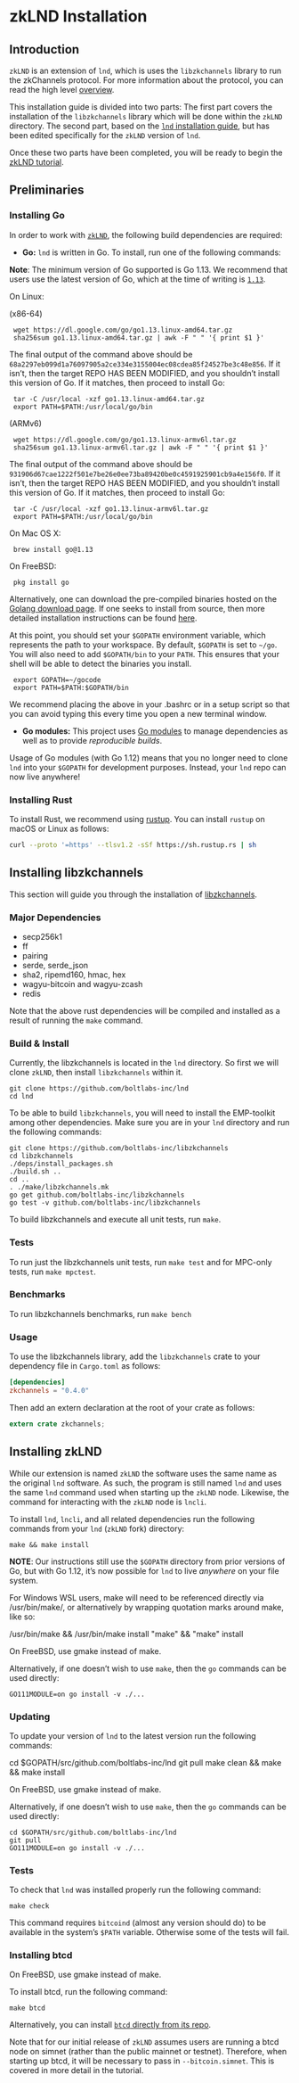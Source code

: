 # zkLND Installation

## Introduction

`zkLND` is an extension of `lnd`, which is uses the `libzkchannels` library to run the zkChannels protocol. For more information about the protocol, you can read the high level [overview](zklnd_overview.md).

This installation guide is divided into two parts: The first part covers the installation of the `libzkchannels` library which will be done within the `zkLND` directory. The second part, based on the [`lnd` installation guide](https://dev.lightning.community/guides/installation/), but has been edited specifically for the `zkLND` version of `lnd`.

Once these two parts have been completed, you will be ready to begin the [zkLND tutorial](zklnd_tutorial.md).

## Preliminaries

### Installing Go

In order to work with [`zkLND`](https://github.com/boltlabs-inc/lnd), the following build dependencies are required:

*   **Go:** `lnd` is written in Go. To install, run one of the following commands:

 **Note**: The minimum version of Go supported is Go 1.13. We recommend that users use the latest version of Go, which at the time of writing is [`1.13`](https://blog.golang.org/go1.13).

 On Linux:

 (x86-64)

     wget https://dl.google.com/go/go1.13.linux-amd64.tar.gz
     sha256sum go1.13.linux-amd64.tar.gz | awk -F " " '{ print $1 }'


 The final output of the command above should be `68a2297eb099d1a76097905a2ce334e3155004ec08cdea85f24527be3c48e856`. If it isn’t, then the target REPO HAS BEEN MODIFIED, and you shouldn’t install this version of Go. If it matches, then proceed to install Go:

     tar -C /usr/local -xzf go1.13.linux-amd64.tar.gz
     export PATH=$PATH:/usr/local/go/bin


 (ARMv6)

     wget https://dl.google.com/go/go1.13.linux-armv6l.tar.gz
     sha256sum go1.13.linux-armv6l.tar.gz | awk -F " " '{ print $1 }'


 The final output of the command above should be `931906d67cae1222f501e7be26e0ee73ba89420be0c4591925901cb9a4e156f0`. If it isn’t, then the target REPO HAS BEEN MODIFIED, and you shouldn’t install this version of Go. If it matches, then proceed to install Go:

     tar -C /usr/local -xzf go1.13.linux-armv6l.tar.gz
     export PATH=$PATH:/usr/local/go/bin


 On Mac OS X:

     brew install go@1.13


 On FreeBSD:

     pkg install go


 Alternatively, one can download the pre-compiled binaries hosted on the [Golang download page](https://golang.org/dl/). If one seeks to install from source, then more detailed installation instructions can be found [here](https://golang.org/doc/install).

 At this point, you should set your `$GOPATH` environment variable, which represents the path to your workspace. By default, `$GOPATH` is set to `~/go`. You will also need to add `$GOPATH/bin` to your `PATH`. This ensures that your shell will be able to detect the binaries you install.

     export GOPATH=~/gocode
     export PATH=$PATH:$GOPATH/bin


 We recommend placing the above in your .bashrc or in a setup script so that you can avoid typing this every time you open a new terminal window.

*   **Go modules:** This project uses [Go modules](https://github.com/golang/go/wiki/Modules) to manage dependencies as well as to provide _reproducible builds_.

 Usage of Go modules (with Go 1.12) means that you no longer need to clone `lnd` into your `$GOPATH` for development purposes. Instead, your `lnd` repo can now live anywhere!

 ### Installing Rust

 To install Rust, we recommend using [rustup](https://www.rustup.rs/). You can install `rustup` on macOS or Linux as follows:

   ```bash
   curl --proto '=https' --tlsv1.2 -sSf https://sh.rustup.rs | sh
   ```

## Installing libzkchannels

This section will guide you through the installation of [libzkchannels](https://github.com/boltlabs-inc/libzkchannels).

### Major Dependencies

* secp256k1
* ff
* pairing
* serde, serde_json
* sha2, ripemd160, hmac, hex
* wagyu-bitcoin and wagyu-zcash
* redis

Note that the above rust dependencies will be compiled and installed as a result of running the `make` command.


### Build & Install

Currently, the libzkchannels is located in the `lnd` directory. So first we will clone `zkLND`, then install `libzkchannels` within it.

    git clone https://github.com/boltlabs-inc/lnd
    cd lnd

To be able to build `libzkchannels`, you will need to install the EMP-toolkit among other dependencies. Make sure you are in your `lnd` directory and run the following commands:

    git clone https://github.com/boltlabs-inc/libzkchannels
    cd libzkchannels
    ./deps/install_packages.sh
    ./build.sh ..
    cd ..
    . ./make/libzkchannels.mk
    go get github.com/boltlabs-inc/libzkchannels
    go test -v github.com/boltlabs-inc/libzkchannels

To build libzkchannels and execute all unit tests, run `make`.

### Tests

To run just the libzkchannels unit tests, run `make test` and for MPC-only tests, run `make mpctest`.

### Benchmarks

To run libzkchannels benchmarks, run `make bench`

### Usage

To use the libzkchannels library, add the `libzkchannels` crate to your dependency file in `Cargo.toml` as follows:

```toml
[dependencies]
zkchannels = "0.4.0"
```

Then add an extern declaration at the root of your crate as follows:
```rust
extern crate zkchannels;
```


## Installing zkLND

While our extension is named `zkLND` the software uses the same name as the original `lnd` software. As such, the program is still named `lnd` and uses the same `lnd` command used when starting up the `zkLND` node. Likewise, the command for interacting with the `zkLND` node is `lncli`.

To install `lnd`, `lncli`, and all related dependencies run the following commands from your `lnd` (`zkLND` fork) directory:

    make && make install


**NOTE**: Our instructions still use the `$GOPATH` directory from prior versions of Go, but with Go 1.12, it’s now possible for `lnd` to live _anywhere_ on your file system.

For Windows WSL users, make will need to be referenced directly via /usr/bin/make/, or alternatively by wrapping quotation marks around make, like so:

   /usr/bin/make && /usr/bin/make install
   "make" && "make" install


On FreeBSD, use gmake instead of make.

Alternatively, if one doesn’t wish to use `make`, then the `go` commands can be used directly:

    GO111MODULE=on go install -v ./...


### Updating

To update your version of `lnd` to the latest version run the following commands:

   cd $GOPATH/src/github.com/boltlabs-inc/lnd
   git pull
   make clean && make && make install


On FreeBSD, use gmake instead of make.

Alternatively, if one doesn’t wish to use `make`, then the `go` commands can be used directly:

    cd $GOPATH/src/github.com/boltlabs-inc/lnd
    git pull
    GO111MODULE=on go install -v ./...


### Tests

To check that `lnd` was installed properly run the following command:

    make check

This command requires `bitcoind` (almost any version should do) to be available in the system’s `$PATH` variable. Otherwise some of the tests will fail.


### Installing btcd

On FreeBSD, use gmake instead of make.

To install btcd, run the following command:

    make btcd

Alternatively, you can install [`btcd` directly from its repo](https://github.com/btcsuite/btcd).

Note that for our initial release of `zkLND` assumes users are running a btcd node on simnet (rather than the public mainnet or testnet). Therefore, when starting up btcd, it will be necessary to pass in `--bitcoin.simnet`. This is covered in more detail in the tutorial.
